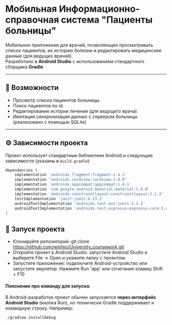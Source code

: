 # Мобильная Информационно-справочная система "Пациенты больницы"

Мобильное приложение для врачей, позволяющее просматривать список пациентов, их историю болезни и редактировать медицинские данные (для ведущих врачей).  
Разработано в **Android Studio** с использованием стандартного сборщика **Gradle**.

---

## 📌 Возможности
- Просмотр списка пациентов больницы.
- Поиск пациентов по id.
- Редактирование истории лечения (для ведущего врача).
- Имитация синхронизации данных с сервером больницы (реализовано с помощью SQLite)

---

## ⚙️ Зависимости проекта
Проект использует стандартные библиотеки Android и следующие зависимости (указаны в `build.gradle`):
```gradle
dependencies {
    implementation 'androidx.fragment:fragment:1.4.1'
    implementation "androidx.cardview:cardview:1.0.0"
    implementation 'androidx.appcompat:appcompat:1.4.1'
    implementation 'com.google.android.material:material:1.6.0'
    implementation 'androidx.constraintlayout:constraintlayout:2.1.3'
    testImplementation 'junit:junit:4.13.2'
    androidTestImplementation 'androidx.test.ext:junit:1.1.3'
    androidTestImplementation 'androidx.test.espresso:espresso-core:3.4.0'
}
```
### 
## 🚀 Запуск проекта

- Клонируйте репозиторий: git clone https://github.com/winfeo/University_coursework.git
- Откройте проект в Android Studio: запустите Android Studio и выберите File → Open и укажите папку с проектом.
- Запустите приложение: подключите Android-устройство или запустите эмулятор. Нажмите Run 'app' или сочетание клавиш Shift + F10

#### Пояснение про команду для запуска:
В Android-разработке проект обычно запускается **через интерфейс Android Studio** (кнопка Run), но технически Gradle поддерживает и командную строку. Например:
```bash
./gradlew installDebug
```
